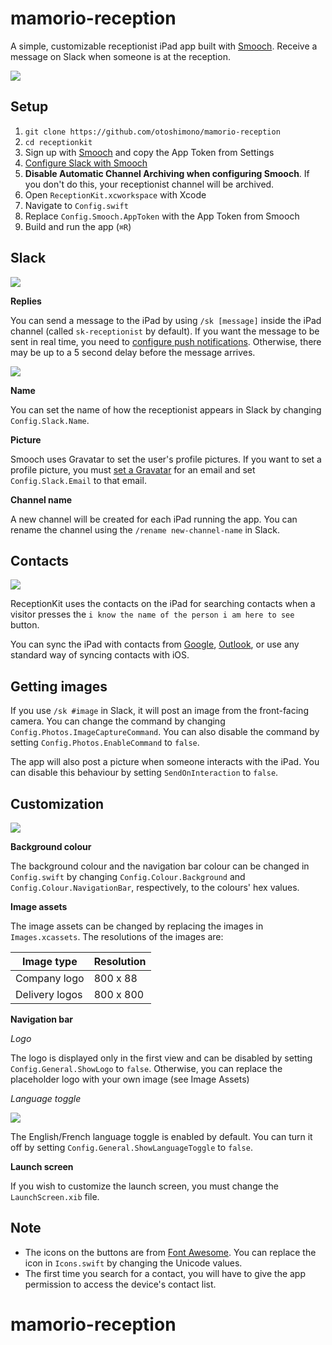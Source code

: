 # mamorio-reception

A simple, customizable receptionist iPad app built with [Smooch](http://smooch.io). Receive a message on Slack when someone is at the reception.

![](https://github.com/AcroMace/receptionkit/raw/master/Screenshots/home.png)

## Setup

1. `git clone https://github.com/otoshimono/mamorio-reception`
2. `cd receptionkit`
3. Sign up with [Smooch](http://smooch.io) and copy the App Token from Settings
4. [Configure Slack with Smooch](http://docs.smooch.io/#slack)
5. **Disable Automatic Channel Archiving when configuring Smooch**. If you don't do this, your receptionist channel will be archived.
6. Open `ReceptionKit.xcworkspace` with Xcode
7. Navigate to `Config.swift`
8. Replace `Config.Smooch.AppToken` with the App Token from Smooch
9. Build and run the app (`⌘R`)


## Slack

![](https://github.com/AcroMace/receptionkit/raw/master/Screenshots/slack.png)

**Replies**

You can send a message to the iPad by using `/sk [message]` inside the iPad channel (called `sk-receptionist` by default). If you want the message to be sent in real time, you need to [configure push notifications](http://docs.smooch.io/#configuring-push-notifications). Otherwise, there may be up to a 5 second delay before the message arrives.

![](https://github.com/AcroMace/receptionkit/raw/master/Screenshots/reply.png)

**Name**

You can set the name of how the receptionist appears in Slack by changing `Config.Slack.Name`.

**Picture**

Smooch uses Gravatar to set the user's profile pictures. If you want to set a profile picture, you must [set a Gravatar](http://en.gravatar.com) for an email and set `Config.Slack.Email` to that email.

**Channel name**

A new channel will be created for each iPad running the app. You can rename the channel using the `/rename new-channel-name` in Slack.


## Contacts

![](https://github.com/AcroMace/receptionkit/raw/master/Screenshots/contacts.png)

ReceptionKit uses the contacts on the iPad for searching contacts when a visitor presses the `i know the name of the person i am here to see` button.

You can sync the iPad with contacts from [Google](https://support.google.com/mail/answer/2753077?hl=en), [Outlook](https://support.office.com/en-au/article/Synchronize-Outlook-and-Apple-iPhone-or-iPod-touch-contacts-149cbfc5-4396-4ab3-8b65-22915e4043dc), or use any standard way of syncing contacts with iOS.


## Getting images

If you use `/sk #image` in Slack, it will post an image from the front-facing camera. You can change the command by changing `Config.Photos.ImageCaptureCommand`. You can also disable the command by setting `Config.Photos.EnableCommand` to `false`.

The app will also post a picture when someone interacts with the iPad. You can disable this behaviour by setting `SendOnInteraction` to `false`.


## Customization

![](https://github.com/AcroMace/receptionkit/raw/master/Screenshots/colours.png)

**Background colour**

The background colour and the navigation bar colour can be changed in `Config.swift` by changing `Config.Colour.Background` and `Config.Colour.NavigationBar`, respectively, to the colours' hex values.

**Image assets**

The image assets can be changed by replacing the images in `Images.xcassets`. The resolutions of the images are:

| Image type         | Resolution  |
| ------------------ | ----------- |
| Company logo       | 800 x 88    |
| Delivery logos     | 800 x 800   |

**Navigation bar**

*Logo*

The logo is displayed only in the first view and can be disabled by setting `Config.General.ShowLogo` to `false`. Otherwise, you can replace the placeholder logo with your own image (see Image Assets)

*Language toggle*

![](https://github.com/AcroMace/receptionkit/raw/master/Screenshots/french.png)

The English/French language toggle is enabled by default. You can turn it off by setting `Config.General.ShowLanguageToggle` to `false`.

**Launch screen**

If you wish to customize the launch screen, you must change the `LaunchScreen.xib` file.


## Note

- The icons on the buttons are from [Font Awesome](http://fortawesome.github.io/Font-Awesome/). You can replace the icon in `Icons.swift` by changing the Unicode values.
- The first time you search for a contact, you will have to give the app permission to access the device's contact list.
# mamorio-reception
